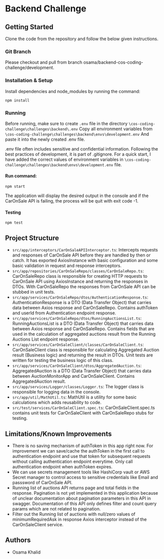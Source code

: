 # Backend Challenge

## Getting Started

Clone the code from the repository and follow the below given instructions.

### Git Branch

Please checkout and pull from branch osama/backend-cos-coding-challenge/development.

### Installation & Setup

Install dependencies and node_modules by running the command:

```
npm install
```

### Running

Before running, make sure to create `.env` file in the directory
`\cos-coding-challenge\challenges\backend\.env`
Copy all environment variables from
`\cos-coding-challenge\challenges\backend\envs\development.env`
And paste it into the newly created .env file.

.env file often includes sensitive and confidential information. Following the best practices of development, it is part of .gitignore. For a quick start, I have added the correct values of environment variables in
`\cos-coding-challenge\challenges\backend\envs\development.env` file.

#### Run command:

```
npm start
```

The application will display the desired output in the console and if the CarOnSale API is failing, the process
will be quit with exit code -1.

#### Testing

```
npm test
```

## Project Structure

- `src/app/interceptors/CarOnSaleAPIInterceptor.ts`: Intercepts requests and responses of CarOnSale API before they are handled by then or catch. It has exported AxiosInstance with basic configuration and some basic validation in request and response interceptors.
- `src/app/repositories/CarOnSaleRepo/classes/CarOnSaleRepo.ts`: CarOnSaleRepo class is responsible for creating HTTP requests to CarOnSale API using AxiosInstance and returning the responses in DTOs. With CarOnSaleRepo the responses from CarOnSale API can be stubbed in unit tests.
- `src/app/services/CarOnSaleRepo/dtos/AuthenticationResponse.ts`: AuthenticationResponse is a DTO (Data Transfer Object) that carries data between Axios response and CarOnSaleRepo. Contains authToken and userId from Authentication endpoint response.
- `src/app/services/CarOnSaleRepo/dtos/RunningAuctionsList.ts`: RunningAuctionsList is a DTO (Data Transfer Object) that carries data between Axios response and CarOnSaleRepo. Contains fields that are used in the calculation of aggregated auctions result from the Running Auctions List endpoint response.
- `src/app/services/CarOnSaleClient/classes/CarOnSaleClient.ts`: CarOnSaleClient class is responsible for calculating Aggregated Auction result (Business logic) and returning the result in DTOs. Unit tests are written for testing the business logic of this class.
- `src/app/services/CarOnSaleClient/dtos/AggregatedAuction.ts`: AggregatedAuction is a DTO (Data Transfer Object) that carries data between AuctionMonitorApp and CarOnSaleClient. Contains AggregatedAuction result.
- `src/app/services/Logger/classes/Logger.ts`: The logger class is responsible for logging data in the console.
- `src/app/util/MathUtil.ts`: MathUtil is a utility for some basic calculations which adds reusability to code.
- `src/test/services/CarOnSaleClient.spec.ts`: CarOnSaleClient.spec.ts contains unit tests for CarOnSaleClient with CarOnSaleRepo stubs for testing.

## Limitations/Known Improvements

- There is no saving mechanism of authToken in this app right now. For improvement we can save/cache the authToken in the first call to authentication endpoint and use that token for subsequent requests without calling authentication endpoint everytime. Only call authentication endpoint when authToken expires.
- We can use secrets management tools like HashiCorp vault or AWS Secret manager to control access to sensitive
  credentials like Email and passsword of CarOnSale API.
- Running list of auctions API returns page and total fields in the response. Pagination is not yet implemented in this application because of unclear documentation about pagination parameters in this API in swagger. Documentation of this API only defines filter and count query params which are not related to pagination.
- Filter out the Running list of auctions with null/zero values of minimumRequiredAsk in response Axios interceptor instead of the CarOnSaleClient service.

## Authors

- Osama Khalid
